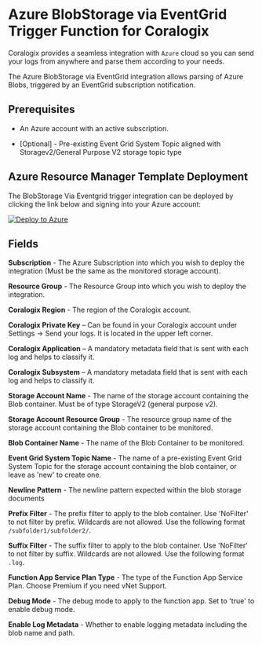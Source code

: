 # Azure BlobStorage via EventGrid Trigger Function for Coralogix

Coralogix provides a seamless integration with ``Azure`` cloud so you can send your logs from anywhere and parse them according to your needs.

The Azure BlobStorage via EventGrid integration allows parsing of Azure Blobs, triggered by an EventGrid subscription notification.

## Prerequisites

* An Azure account with an active subscription.

* [Optional] - Pre-existing Event Grid System Topic aligned with Storagev2/General Purpose V2 storage topic type

## Azure Resource Manager Template Deployment

The BlobStorage Via Eventgrid trigger integration can be deployed by clicking the link below and signing into your Azure account:

[![Deploy to Azure](https://aka.ms/deploytoazurebutton)](https://portal.azure.com/#create/Microsoft.Template/uri/https%3A%2F%2Fraw.githubusercontent.com%2Fcoralogix%2Fcoralogix-azure-serverless%2Fmaster%2FBlobViaEventGrid%2FARM%2FBlobViaEventGrid.json)

## Fields

**Subscription** - The Azure Subscription into which you wish to deploy the integration (Must be the same as the monitored storage account).

**Resource Group** - The Resource Group into which you wish to deploy the integration.

**Coralogix Region** - The region of the Coralogix account.

**Coralogix Private Key** – Can be found in your Coralogix account under Settings -> Send your logs. It is located in the upper left corner.

**Coralogix Application** – A mandatory metadata field that is sent with each log and helps to classify it.

**Coralogix Subsystem** – A mandatory metadata field that is sent with each log and helps to classify it.

**Storage Account Name** - The name of the storage account containing the Blob container. Must be of type StorageV2 (general purpose v2).

**Storage Account Resource Group** - The resource group name of the storage account containing the Blob container to be monitored.

**Blob Container Name** - The name of the Blob Container to be monitored.

**Event Grid System Topic Name** - The name of a pre-existing Event Grid System Topic for the storage account containing the blob container, or leave as 'new' to create one.

**Newline Pattern** - The newline pattern expected within the blob storage documents

**Prefix Filter** - The prefix filter to apply to the blob container. Use 'NoFilter' to not filter by prefix. Wildcards are not allowed. Use the following format ``/subfolder1/subfolder2/``.

**Suffix Filter** - The suffix filter to apply to the blob container. Use 'NoFilter' to not filter by suffix. Wildcards are not allowed. Use the following format ``.log``.

**Function App Service Plan Type** - The type of the Function App Service Plan. Choose Premium if you need vNet Support.

**Debug Mode** - The debug mode to apply to the function app. Set to 'true' to enable debug mode.

**Enable Log Metadata** - Whether to enable logging metadata including the blob name and path.